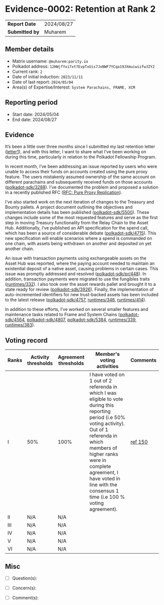 # Evidence-0002: Retention at Rank 2

|                 |              |
| --------------- | ------------ |
| **Report Date** | 2024/08/27   |
| **Submitted by**| Muharem      |


## Member details

- Matrix username: `@muharem:parity.io`
- Polkadot address: `12HWjfYxi7xt7EvpTxUis7JoNWF7YCqa19JXmuiwizfwJZY2`
- Current rank: `2`
- Date of initial induction: `2023/11/11`
- Date of last report: `2024/05/04`
- Area(s) of Expertise/Interest: `System Parachains, FRAME, XCM`


## Reporting period

- Start date: 2024/05/04
- End date: 2024/08/27

## Evidence

It’s been a little over three months since I submitted my last retention letter ([letter1](https://github.com/polkadot-fellows/Evaluations/pull/6)), and with this letter, I want to share what I’ve been working on during this time, particularly in relation to the Polkadot Fellowship Program.

In recent month, I’ve been addressing an issue reported by users who were unable to access their funds on accounts created using the pure proxy feature. The users mistakenly assumed ownership of the same account on different parachains and subsequently received funds on those accounts ([polkadot-sdk/3288](https://github.com/paritytech/polkadot-sdk/issues/3288)). I’ve documented the problem and proposed a solution in a recently published RFC ([RFC: Pure Proxy Replication](https://github.com/polkadot-fellows/RFCs/pull/111)).

I’ve also started work on the next iteration of changes to the Treasury and Bounty pallets. A project document outlining the objectives and implementation details has been published ([polkadot-sdk/5500](https://github.com/paritytech/polkadot-sdk/issues/5500)). These changes include some of the most requested features and serve as the first step in moving Treasury functionality from the Relay Chain to the Asset Hub. Additionally, I’ve published an API specification for the spend call, which has been a source of considerable debate ([polkadot-sdk/4715](https://github.com/paritytech/polkadot-sdk/issues/4715)). This new specification will enable scenarios where a spend is commanded on one chain, with assets being withdrawn on another and deposited on yet another chain.

An issue with transaction payments using exchangeable assets on the Asset Hub was reported, where the paying account needed to maintain an existential deposit of a native asset, causing problems in certain cases. This issue was promptly addressed and resolved ([polkadot-sdk/pr/448](https://github.com/paritytech/polkadot-sdk/pull/4488)). In addition, transaction payments were migrated to use the fungibles traits ([runtimes/332](https://github.com/polkadot-fellows/runtimes/pull/332)). I also took over the asset rewards pallet and brought it to a state ready for review ([polkadot-sdk/3926](https://github.com/paritytech/polkadot-sdk/pull/3926)). Finally, the implementation of auto-incremented identifiers for new trust-backed assets has been included to the latest release ([polkadot-sdk/4757](https://github.com/paritytech/polkadot-sdk/pull/4757), [runtimes/346](https://github.com/polkadot-fellows/runtimes/pull/346), [runtimes/414](https://github.com/polkadot-fellows/runtimes/pull/414)).

In addition to these efforts, I’ve worked on several smaller features and maintenance tasks related to Frame and System Chains ([polkadot-sdk/4564](https://github.com/paritytech/polkadot-sdk/pull/4564), [polkadot-sdk/4807](https://github.com/paritytech/polkadot-sdk/pull/4807), [polkadot-sdk/5384](https://github.com/paritytech/polkadot-sdk/pull/5384), [runtimes/339](https://github.com/polkadot-fellows/runtimes/pull/339), [runtimes/383](https://github.com/polkadot-fellows/runtimes/pull/383)).

## Voting record

|  Ranks | Activity thresholds | Agreement thresholds | Member's voting activities | Comments |
|---|---|---|---|---|
|I  |50%   |100%   | I have voted on 1 out of 2 referenda in which I was eligible to vote during this reporting period (i.e 50% voting activity). Out of 1 referenda in which members of higher ranks were in complete agreement, I have voted in line with the consensus 1 time (i.e 100 % voting agreement). | [ref 150](https://collectives.subsquare.io/fellowship/referenda/150) |
|II |N/A   |N/A   |   |  |
|III|N/A   |N/A   |   |  |
|IV |N/A   |N/A   |   |  |
|V  |N/A   |N/A   |   |  |
|VI |N/A   |N/A   |   |  |


## Misc

- [ ] Question(s): 

- [ ] Concern(s): 

- [ ] Comment(s): 
